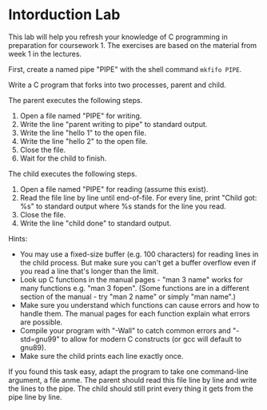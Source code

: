 # Intorduction Lab

This lab will help you refresh your knowledge of C programming in preparation for coursework 1. The exercises are based on the material from week 1 in the lectures.

First, create a named pipe "PIPE" with the shell command `mkfifo PIPE`.

Write a C program that forks into two processes, parent and child.

The parent executes the following steps.

1. Open a file named "PIPE" for writing.
2. Write the line "parent writing to pipe" to standard output.
3. Write the line "hello 1" to the open file.
4. Write the line "hello 2" to the open file.
5. Close the file.
6. Wait for the child to finish.

The child executes the following steps.

1. Open a file named "PIPE" for reading (assume this exist).
2. Read the file line by line until end-of-file. For every line, print "Child got: %s" to standard output where %s stands for the line you read.
3. Close the file.
4. Write the line "child done" to standard output.

Hints:

* You may use a fixed-size buffer (e.g. 100 characters) for reading lines in the child process. But make sure you can't get a buffer overflow even if you read a line that's longer than the limit.
* Look up C functions in the manual pages - "man 3 name" works for many functions e.g. "man 3 fopen". (Some functions are in a different section of the manual - try "man 2 name" or simply "man name".)
* Make sure you understand which functions can cause errors and how to handle them. The manual pages for each function explain what errors are possible.
* Compile your program with "-Wall" to catch common errors and "-std=gnu99" to allow for modern C constructs (or gcc will default to gnu89).
* Make sure the child prints each line exactly once.

If you found this task easy, adapt the program to take one command-line argument, a file anme. The parent should read this file line by line and write the lines to the pipe. The child should still print every thing it gets from the pipe line by line.
